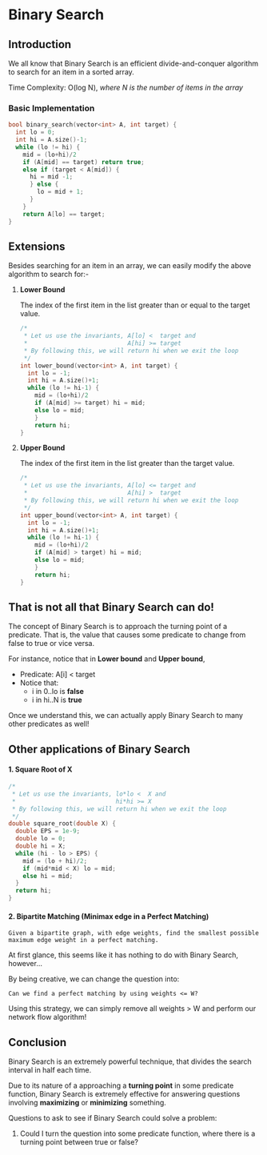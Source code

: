 # Binary Search

## Introduction

We all know that Binary Search is an efficient divide-and-conquer algorithm to search for an item in a sorted array.

Time Complexity: O(log N), _where N is the number of items in the array_

### Basic Implementation
```c++
bool binary_search(vector<int> A, int target) {
  int lo = 0;
  int hi = A.size()-1;
  while (lo != hi) {
    mid = (lo+hi)/2
    if (A[mid] == target) return true;
    else if (target < A[mid]) {
      hi = mid -1;
      } else {
        lo = mid + 1;
      }
    }
    return A[lo] == target;
}
```

## Extensions
Besides searching for an item in an array, we can easily modify the above algorithm to search for:-
1. **Lower Bound**

    The index of the first item in the list greater than or equal to the target value.
    ```c++
    /*
     * Let us use the invariants, A[lo] <  target and
     *                            A[hi] >= target
     * By following this, we will return hi when we exit the loop
     */
    int lower_bound(vector<int> A, int target) {  
      int lo = -1;
      int hi = A.size()+1;
      while (lo != hi-1) {
        mid = (lo+hi)/2
        if (A[mid] >= target) hi = mid;
        else lo = mid;
        }
        return hi;
    }
    ```
2. **Upper Bound**

    The index of the first item in the list greater than the target value.
    ```c++
    /*
     * Let us use the invariants, A[lo] <= target and
     *                            A[hi] >  target
     * By following this, we will return hi when we exit the loop
     */
    int upper_bound(vector<int> A, int target) {
      int lo = -1;
      int hi = A.size()+1;
      while (lo != hi-1) {
        mid = (lo+hi)/2
        if (A[mid] > target) hi = mid;
        else lo = mid;
        }
        return hi;
    }
    ```

## That is not all that Binary Search can do!

The concept of Binary Search is to approach the turning point of a predicate. That is, the value that causes some predicate to change from false to true or vice versa.

For instance, notice that in **Lower bound** and **Upper bound**,
  - Predicate: A[i] < target
  - Notice that:
    - i in 0..lo is **false**
    - i in hi..N is **true**

Once we understand this, we can actually apply Binary Search to many other predicates as well!

## Other applications of Binary Search

#### 1. Square Root of X
```c++
/*
 * Let us use the invariants, lo*lo <  X and
 *                            hi*hi >= X
 * By following this, we will return hi when we exit the loop
 */
double square_root(double X) {
  double EPS = 1e-9;
  double lo = 0;
  double hi = X;
  while (hi - lo > EPS) {
    mid = (lo + hi)/2;
    if (mid*mid < X) lo = mid;
    else hi = mid;
  }
  return hi;
}
```

#### 2. Bipartite Matching (Minimax edge in a Perfect Matching)

```
Given a bipartite graph, with edge weights, find the smallest possible maximum edge weight in a perfect matching.
```

At first glance, this seems like it has nothing to do with Binary Search, however...

By being creative, we can change the question into:
```
Can we find a perfect matching by using weights <= W?
```

Using this strategy, we can simply remove all weights > W and perform our network flow algorithm!

## Conclusion

Binary Search is an extremely powerful technique, that divides the search interval in half each time.

Due to its nature of a approaching a **turning point** in some predicate function, Binary Search is extremely effective for answering questions involving **maximizing** or **minimizing** something.

Questions to ask to see if Binary Search could solve a problem:
1. Could I turn the question into some predicate function, where there is a turning point between true or false?

